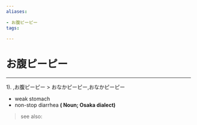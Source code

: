 ```yaml
---
aliases:
    
- お腹ピーピー
tags:
    
---
```


# お腹ピーピー
---
1).
,お腹ピーピー > おなかピーピー,おなかピーピー

- weak stomach
- non-stop diarrhea
**( Noun; Osaka dialect)**
> see also: 
            